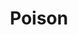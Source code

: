 ---
title: "Poison"
summary: "Hair / Glam Metal band from Mechanicsburg, Pennsylvania . Poison is well known success in the mid 1980s to early 1990s. A few iconic songs by Poison are ''Nothin' But a Good Time'' and ''Every Rose Has Its Thorn'', which both appeared on the album . Fan club: Matt Smith of was a member of Poison before they got signed."
image: "poison.jpg"
apple_music_artist_url: "https://music.apple.com/gb/artist/poison/490189"
wikipedia_url: "none"
---